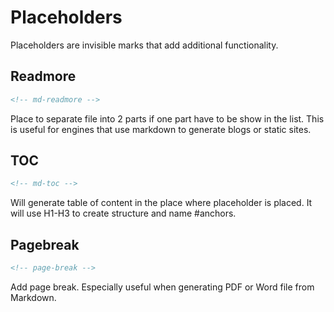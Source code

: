 # Placeholders


Placeholders are invisible marks that add additional functionality.

## Readmore

```html
<!-- md-readmore -->
```

Place to separate file into 2 parts if one part have to be show in the list. This is useful for engines that use markdown to generate blogs or static sites.

## TOC

```html
<!-- md-toc -->
```

Will generate table of content in the place where placeholder is placed. It will use H1-H3 to create structure and name #anchors.

## Pagebreak

```html
<!-- page-break -->
```

Add page break. Especially useful when generating PDF or Word file from Markdown.
